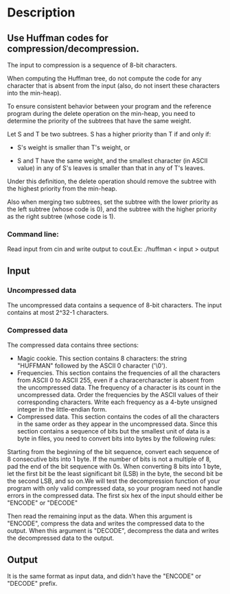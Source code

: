 # Description

## Use Huffman codes for compression/decompression.

The input to compression is a sequence of 8-bit characters.

When computing the Huffman tree, do not compute the code for any character that is absent from the input (also, do not insert these characters into the min-heap).

To ensure consistent behavior between your program and the reference program during the delete operation on the min-heap, you need to determine the priority of the subtrees that have the same weight. 

Let S and T be two subtrees. S has a higher priority than T if and only if:

* S's weight is smaller than T's weight, or 

* S and T have the same weight, and the smallest character (in ASCII value) in any of S's leaves is smaller than that in any of T's leaves.

Under this definition, the delete operation should remove the subtree with the highest priority from the min-heap.

Also when merging two subtrees, set the subtree with the lower priority as the left subtree (whose code is 0), and the subtree with the higher priority as the right subtree (whose code is 1).
### Command line:

Read input from cin and write output to cout.Ex: ./huffman < input > output

## Input

### Uncompressed data

The uncompressed data contains a sequence of 8-bit characters. The input contains at most 2^32-1 characters.

### Compressed data

The compressed data contains three sections:

* Magic cookie. This section contains 8 characters: the string "HUFFMAN" followed by the ASCII 0 character ('\0').
* Frequencies. This section contains the frequencies of all the characters from ASCII 0 to ASCII 255, even if a characercharacter is absent from the uncompressed data. The frequency of a character is its count in the uncompressed data. Order the frequencies by the ASCII values of their corresponding characters. Write each frequency as a 4-byte unsigned integer in the little-endian form.
* Compressed data. This section contains the codes of all the characters in the same order as they appear in the uncompressed data. Since this section contains a sequence of bits but the smallest unit of data is a byte in files, you need to convert bits into bytes by the following rules:

Starting from the beginning of the bit sequence, convert each sequence of 8 consecutive bits into 1 byte. If the number of bits is not a multiple of 8, pad the end of the bit sequence with 0s.
When converting 8 bits into 1 byte, let the first bit be the least significant bit (LSB) in the byte, the second bit be the second LSB, and so on.We will test the decompression function of your program with only valid compressed data, so your program need not handle errors in the compressed data.
The first six hex of the input should either be "ENCODE" or "DECODE"

Then read the remaining input as the data.
When this argument is "ENCODE", compress the data and writes the compressed data to the output.
When this argument is "DECODE", decompress the data and writes the decompressed data to the output.

## Output

It is the same format as input data, and didn't have the "ENCODE" or "DECODE" prefix.
